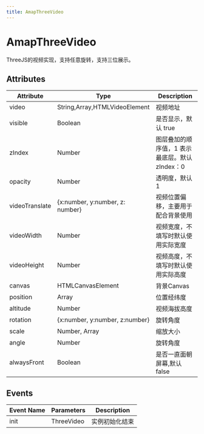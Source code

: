 ```yaml
---
title: AmapThreeVideo
---
```


# AmapThreeVideo
ThreeJS的视频实现，支持任意旋转，支持三位展示。

## Attributes

Attribute | Type              | Description
---|-------------------|---|
video | String,Array,HTMLVideoElement    | 视频地址
visible | Boolean           | 是否显示，默认 true
zIndex | Number            | 图层叠加的顺序值，1 表示最底层。默认 zIndex：0
opacity | Number            | 透明度，默认 1
videoTranslate | {x:number, y:number, z: number}  | 视频位置偏移，主要用于配合背景使用
videoWidth | Number | 视频宽度，不填写时默认使用实际宽度
videoHeight | Number | 视频高度，不填写时默认使用实际高度
canvas | HTMLCanvasElement | 背景Canvas
position | Array | 位置经纬度
altitude | Number | 视频海拔高度
rotation | {x:number, y:number, z:number} | 旋转角度
scale | Number, Array | 缩放大小
angle | Number | 旋转角度
alwaysFront | Boolean | 是否一直面朝屏幕,默认false


## Events

Event Name | Parameters | Description
---|------------|---|
init | ThreeVideo | 实例初始化结束


